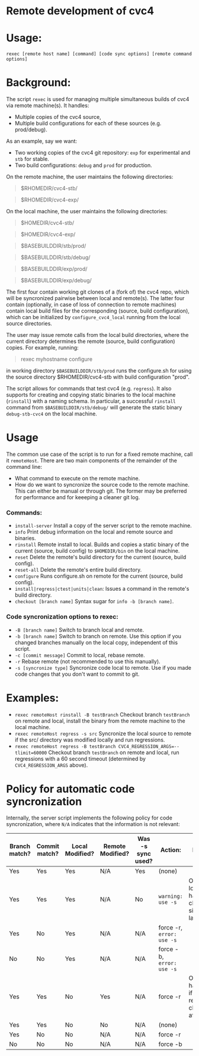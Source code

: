 # Remote development of cvc4

# Usage:

`rexec [remote host name] [command] [code sync options] [remote command options]`

# Background:

The script `rexec` is used for managing multiple simultaneous builds of cvc4 via
remote machine(s). It handles:
- Multiple copies of the cvc4 source,
- Multiple build configurations for each of these sources (e.g. prod/debug).

As an example, say we want:

* Two working copies of the cvc4 git repository: `exp` for experimental and `stb`
for stable.
* Two build configurations: `debug` and `prod` for production.

On the remote machine, the user maintains the following directories:

> $RHOMEDIR/cvc4-stb/

> $RHOMEDIR/cvc4-exp/

On the local machine, the user maintains the following directories:

> $HOMEDIR/cvc4-stb/

> $HOMEDIR/cvc4-exp/

> $BASEBUILDDIR/stb/prod/

> $BASEBUILDDIR/stb/debug/

> $BASEBUILDDIR/exp/prod/

> $BASEBUILDDIR/exp/debug/

The first four contain working git clones of a (fork of) the cvc4 repo, which
will be syncronized pairwise between local and remote(s). The latter four
contain (optionally, in case of loss of connection to remote machines) contain
local build files for the corresponding (source, build configuration), which
can be initialized by `configure_cvc4_local` running from the local source
directories.

The user may issue remote calls from the local build directories, where the
current directory determines the remote (source, build configuration) copies.
For example, running:

> rexec myhostname configure

in working directory `$BASEBUILDDIR/stb/prod` runs the configure.sh for
using the source directory $RHOMEDIR/cvc4-stb with build configuration "prod".

The script allows for commands that test cvc4 (e.g. `regress`). It also supports
for creating and copying static binaries to the local machine (`rinstall`)
with a naming schema. In particular, a successful `rinstall` command from
`$BASEBUILDDIR/stb/debug/` will generate the static binary `debug-stb-cvc4`
on the local machine.

# Usage

The common use case of the script is to run for a fixed remote machine, call it
`remoteHost`. There are two main components of the remainder of the command
line:
* What command to execute on the remote machine.
* How do we want to syncronize the source code to the remote machine. This can
either be manual or through git. The former may be preferred for performance
and for keeeping a cleaner git log.

### Commands:

* `install-server`
Install a copy of the server script to the remote machine.
* `info`
Print debug information on the local and remote source and binaries.
* `rinstall`
Remote install to local. Builds and copies a static binary of the current
(source, build config) to `$HOMEDIR/bin` on the local machine.
* `reset`
Delete the remote's build directory for the current (source, build config).
* `reset-all`
Delete the remote's entire build directory.
* `configure`
Runs configure.sh on remote for the current (source, build config).
* `install|regress|ctest|units|clean`: 
Issues a command in the remote's build directory.
* `checkout [branch name]`
Syntax sugar for `info -b [branch name]`.

### Code syncronization options to rexec:

* `-B [branch name]`
Switch to branch local and remote.
* `-b [branch name]`
Switch to branch on remote. Use this option if you changed branches manually on the local copy, independent of this script.
* `-c [commit message]`
Commit to local, rebase remote.
* `-r`
Rebase remote (not recommended to use this manually).
* `-s [syncronize type]`
Syncronize code local to remote. Use if you made code changes that you don't want to commit to git.

# Examples:

* `rexec remoteHost rinstall -B testBranch`
Checkout branch `testBranch` on remote and local, install the binary from the remote machine to the local machine.
* `rexec remoteHost regress -s src`
Syncronize the local source to remote if the src/ directory was modified locally and run regressions.
* `rexec remoteHost regress -B testBranch CVC4_REGRESSION_ARGS=--tlimit=60000`
Checkout branch `testBranch` on remote and local, run regressions with a 60 second timeout (determined by `CVC4_REGRESSION_ARGS` above).

# Policy for automatic code syncronization
 
Internally, the server script implements the following policy for code syncronization, where `N/A` indicates that the information is not relevant:

| Branch match? | Commit match? | Local Modified? | Remote Modified? | Was -s sync used? | Action:                 | Notes                                          |
|---------------|---------------|-----------------|------------------|-------------------|-------------------------|------------------------------------------------|
| Yes           | Yes           | Yes             | N/A              | Yes               | (none)                  |                                                |
| Yes           | Yes           | Yes             | N/A              | No                | `warning: use -s`         | OK if local has no changes since last `-s`       |
| Yes           | No            | Yes             | N/A              | N/A               | force -r, `error: use -s` |                                                |
| No            | No            | Yes             | N/A              | N/A               | force -b,` error: use -s` |                                                |
| Yes           | Yes           | No              | Yes              | N/A               | force -r                | Only happens if local reverts changes after `-s` |
| Yes           | Yes           | No              | No               | N/A               | (none)                  |                                                |
| Yes           | No            | No              | N/A              | N/A               | force -r                |                                                |
| No            | No            | No              | N/A              | N/A               | force -b                |                                                |
